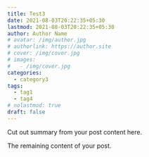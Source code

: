 ```yaml
---
title: Test3
date: 2021-08-03T20:22:35+05:30
lastmod: 2021-08-03T20:22:35+05:30
author: Author Name
# avatar: /img/author.jpg
# authorlink: https://author.site
# cover: /img/cover.jpg
# images:
#   - /img/cover.jpg
categories:
  - category3
tags:
  - tag1
  - tag4
# nolastmod: true
draft: false
---
```


Cut out summary from your post content here.

<!--more-->

The remaining content of your post.
